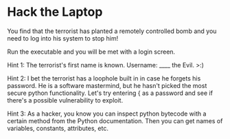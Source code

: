 # Hack the Laptop 
You find that the terrorist has planted a remotely controlled bomb and you need to log into his system to stop him!

Run the executable and you will be met with a login screen. 

Hint 1:
The terrorist's first name is known. Username: ____ the Evil. >:)

Hint 2: 
I bet the terrorist has a loophole built in in case he forgets his password. He is a software mastermind, but he hasn't picked the most secure python functionality. Let's try entering { as a password and see if there's a possible vulnerability to exploit. 

Hint 3: 
As a hacker, you know you can inspect python bytecode with a certain method from the Python documentation. Then you can get names of variables, constants, attributes, etc.  
